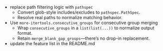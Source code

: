 * replace path filtering logic with `pathspec`
  * Convert glob-style includes/excludes to `pathspec.PathSpec`.
  * Resolve real paths to normalize matching behavior.
* Use `more-itertools.consecutive_groups` for consecutive group merging
  * Wrap `consecutive_groups` in a `list(list(...))` to normalize output format.
  * Retain `merge_blank_gap_groups`—there’s no drop-in replacement.
* update the feature list in the README.md
